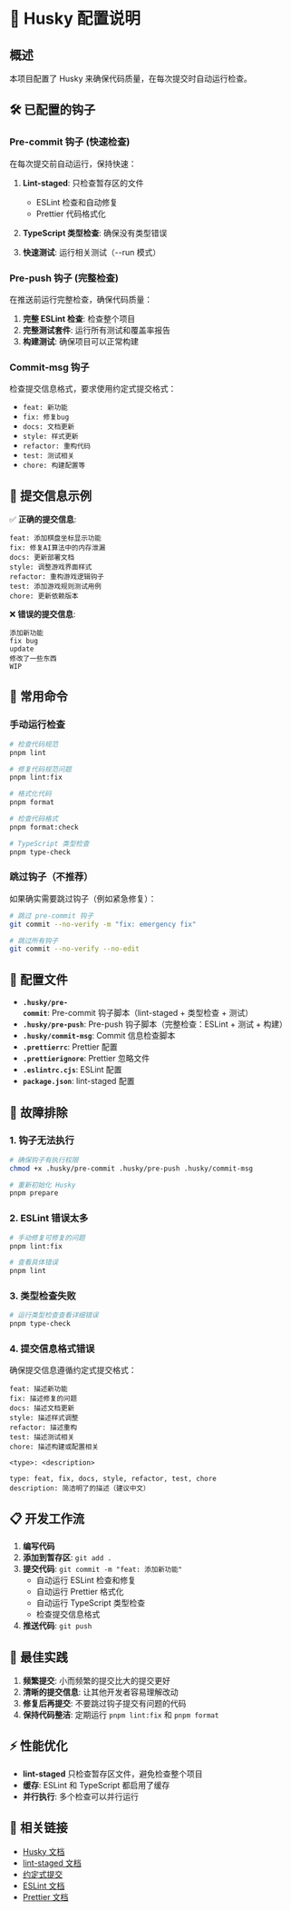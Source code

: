 # 🔧 Husky 配置说明

## 概述

本项目配置了 Husky 来确保代码质量，在每次提交时自动运行检查。

## 🛠️ 已配置的钩子

### Pre-commit 钩子 (快速检查)

在每次提交前自动运行，保持快速：

1. **Lint-staged**: 只检查暂存区的文件
   - ESLint 检查和自动修复
   - Prettier 代码格式化

2. **TypeScript 类型检查**: 确保没有类型错误

3. **快速测试**: 运行相关测试（--run 模式）

### Pre-push 钩子 (完整检查)

在推送前运行完整检查，确保代码质量：

1. **完整 ESLint 检查**: 检查整个项目
2. **完整测试套件**: 运行所有测试和覆盖率报告
3. **构建测试**: 确保项目可以正常构建

### Commit-msg 钩子

检查提交信息格式，要求使用约定式提交格式：

- `feat: 新功能`
- `fix: 修复bug`
- `docs: 文档更新`
- `style: 样式更新`
- `refactor: 重构代码`
- `test: 测试相关`
- `chore: 构建配置等`

## 📝 提交信息示例

✅ **正确的提交信息**:

```
feat: 添加棋盘坐标显示功能
fix: 修复AI算法中的内存泄漏
docs: 更新部署文档
style: 调整游戏界面样式
refactor: 重构游戏逻辑钩子
test: 添加游戏规则测试用例
chore: 更新依赖版本
```

❌ **错误的提交信息**:

```
添加新功能
fix bug
update
修改了一些东西
WIP
```

## 🚀 常用命令

### 手动运行检查

```bash
# 检查代码规范
pnpm lint

# 修复代码规范问题
pnpm lint:fix

# 格式化代码
pnpm format

# 检查代码格式
pnpm format:check

# TypeScript 类型检查
pnpm type-check
```

### 跳过钩子（不推荐）

如果确实需要跳过钩子（例如紧急修复）：

```bash
# 跳过 pre-commit 钩子
git commit --no-verify -m "fix: emergency fix"

# 跳过所有钩子
git commit --no-verify --no-edit
```

## 🔧 配置文件

- **`.husky/pre-commit`**: Pre-commit 钩子脚本（lint-staged + 类型检查 + 测试）
- **`.husky/pre-push`**: Pre-push 钩子脚本（完整检查：ESLint + 测试 + 构建）
- **`.husky/commit-msg`**: Commit 信息检查脚本
- **`.prettierrc`**: Prettier 配置
- **`.prettierignore`**: Prettier 忽略文件
- **`.eslintrc.cjs`**: ESLint 配置
- **`package.json`**: lint-staged 配置

## 🐛 故障排除

### 1. 钩子无法执行

```bash
# 确保钩子有执行权限
chmod +x .husky/pre-commit .husky/pre-push .husky/commit-msg

# 重新初始化 Husky
pnpm prepare
```

### 2. ESLint 错误太多

```bash
# 手动修复可修复的问题
pnpm lint:fix

# 查看具体错误
pnpm lint
```

### 3. 类型检查失败

```bash
# 运行类型检查查看详细错误
pnpm type-check
```

### 4. 提交信息格式错误

确保提交信息遵循约定式提交格式：

```
feat: 描述新功能
fix: 描述修复的问题
docs: 描述文档更新
style: 描述样式调整
refactor: 描述重构
test: 描述测试相关
chore: 描述构建或配置相关
```

```
<type>: <description>

type: feat, fix, docs, style, refactor, test, chore
description: 简洁明了的描述（建议中文）
```

## 📋 开发工作流

1. **编写代码**
2. **添加到暂存区**: `git add .`
3. **提交代码**: `git commit -m "feat: 添加新功能"`
   - 自动运行 ESLint 检查和修复
   - 自动运行 Prettier 格式化
   - 自动运行 TypeScript 类型检查
   - 检查提交信息格式
4. **推送代码**: `git push`

## 🎯 最佳实践

1. **频繁提交**: 小而频繁的提交比大的提交更好
2. **清晰的提交信息**: 让其他开发者容易理解改动
3. **修复后再提交**: 不要跳过钩子提交有问题的代码
4. **保持代码整洁**: 定期运行 `pnpm lint:fix` 和 `pnpm format`

## ⚡ 性能优化

- **lint-staged** 只检查暂存区文件，避免检查整个项目
- **缓存**: ESLint 和 TypeScript 都启用了缓存
- **并行执行**: 多个检查可以并行运行

## 🔗 相关链接

- [Husky 文档](https://typicode.github.io/husky/)
- [lint-staged 文档](https://github.com/okonet/lint-staged)
- [约定式提交](https://www.conventionalcommits.org/)
- [ESLint 文档](https://eslint.org/)
- [Prettier 文档](https://prettier.io/)
